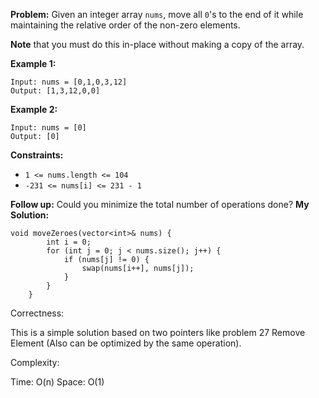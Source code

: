 **Problem:**
Given an integer array `nums`, move all `0`'s to the end of it while maintaining the relative order of the non-zero elements.

**Note** that you must do this in-place without making a copy of the array.

 

**Example 1:**

```
Input: nums = [0,1,0,3,12]
Output: [1,3,12,0,0]
```

**Example 2:**

```
Input: nums = [0]
Output: [0]
```

 

**Constraints:**

- `1 <= nums.length <= 104`
- `-231 <= nums[i] <= 231 - 1`

 

**Follow up:** Could you minimize the total number of operations done?
**My Solution:**
```
void moveZeroes(vector<int>& nums) {
        int i = 0;
        for (int j = 0; j < nums.size(); j++) {
            if (nums[j] != 0) {
                swap(nums[i++], nums[j]);
            }
        }
    }
```
Correctness:

This is a simple solution based on two pointers like problem 27 Remove Element (Also can be optimized by the same operation).

Complexity:

Time: O(n)
Space: O(1)
